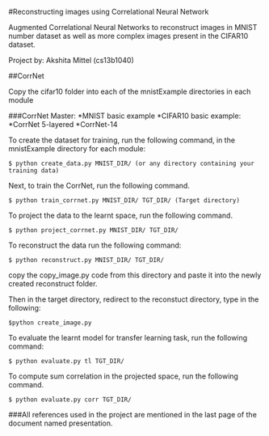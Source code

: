 #Reconstructing images using Correlational Neural Network

Augmented Correlational Neural Networks to reconstruct images in MNIST number dataset as well as more complex images present in the CIFAR10 dataset.

Project by: Akshita Mittel (cs13b1040)

##CorrNet

Copy the cifar10 folder into each of the mnistExample directories in each module

###CorrNet Master:
*MNIST basic example
*CIFAR10 basic example:
*CorrNet 5-layered
*CorrNet-14

To create the dataset for training, run the following command, in the mnistExample directory for each module:
```
$ python create_data.py MNIST_DIR/ (or any directory containing your training data)
```

Next, to train the CorrNet, run the following command.
```
$ python train_corrnet.py MNIST_DIR/ TGT_DIR/ (Target directory)
```

To project the data to the learnt space, run the following command.
```
$ python project_corrnet.py MNIST_DIR/ TGT_DIR/
```

To reconstruct the data  run the following command:
```
$ python reconstruct.py MNIST_DIR/ TGT_DIR/
```
copy the copy_image.py code from this directory and paste it into the newly created reconstruct folder.

Then in the target directory, redirect to the reconstuct directory, type in the following:
```
$python create_image.py
```


To evaluate the learnt model for transfer learning task, run the following command:
```
$ python evaluate.py tl TGT_DIR/
```

To compute sum correlation in the projected space, run the following command.
```
$ python evaluate.py corr TGT_DIR/
```

###All references used in the project are mentioned in the last page of the document named presentation.